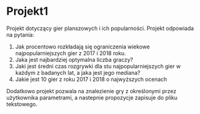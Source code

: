 # Projekt1
Projekt dotyczący gier planszowych i ich popularności.
Projekt odpowiada na pytania:
1. Jak procentowo rozkładają się ograniczenia wiekowe najpopularniejszych gier z 2017 i 2018 roku.
2. Jaka jest najbardziej optymalna liczba graczy?
3. Jaki jest średni czas rozgrywki dla stu najpopularniejszych gier w każdym z badanych lat, a jaka jest jego mediana?
4. Jakie jest 10 gier z roku 2017 i 2018 o najwyższych ocenach

Dodatkowo projekt pozwala na znalezienie gry z określonymi przez użytkownika parametrami, a nastepnie propozycje zapisuje do pliku tekstowego.
